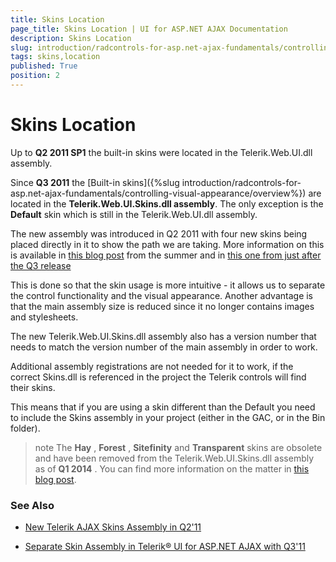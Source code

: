 ```yaml
---
title: Skins Location
page_title: Skins Location | UI for ASP.NET AJAX Documentation
description: Skins Location
slug: introduction/radcontrols-for-asp.net-ajax-fundamentals/controlling-visual-appearance/skins-location
tags: skins,location
published: True
position: 2
---
```


# Skins Location

Up to **Q2 2011 SP1** the built-in skins were located in the Telerik.Web.UI.dll assembly.

Since **Q3 2011** the [Built-in skins]({%slug introduction/radcontrols-for-asp.net-ajax-fundamentals/controlling-visual-appearance/overview%}) are located in the **Telerik.Web.UI.Skins.dll assembly**. The only exception is the **Default** skin which is still in the Telerik.Web.UI.dll assembly.

The new assembly was introduced in Q2 2011 with four new skins being placed directly in it to show the path we are taking. More information on this is available in [this blog post](http://blogs.telerik.com/aspnet-ajax/posts/11-07-05/new-telerik-ajax-skins-assembly.aspx) from the summer and in [this one from just after the Q3 release](http://blogs.telerik.com/aspnet-ajax/posts/11-11-15/separate-skin-assembly-in-radcontrols-for-asp-net-ajax-with-q3-apos-11.aspx)

This is done so that the skin usage is more intuitive - it allows us to separate the control functionality and the visual appearance. Another advantage is that the main assembly size is reduced since it no longer contains images and stylesheets.

The new Telerik.Web.UI.Skins.dll assembly also has a version number that needs to match the version number of the main assembly in order to work.

Additional assembly registrations are not needed for it to work, if the correct Skins.dll is referenced in the project the Telerik controls will find their skins.

This means that if you are using a skin different than the Default you need to include the Skins assembly in your project (either in the GAC, or in the Bin folder).

>note The **Hay** , **Forest** , **Sitefinity** and **Transparent** skins are obsolete and have been removed from the Telerik.Web.UI.Skins.dll assembly as of **Q1 2014** . You can find more information on the matter in [this blog post](http://blogs.telerik.com/aspnet-ajax/posts/13-04-11/6-telerik-asp.net-ajax-skins-going-obsolete).
>

### See Also

 * [New Telerik AJAX Skins Assembly in Q2'11](http://blogs.telerik.com/blogs/posts/11-07-05/new-telerik-ajax-skins-assembly.aspx)

 * [Separate Skin Assembly in Telerik® UI for ASP.NET AJAX with Q3'11](http://blogs.telerik.com/blogs/posts/11-11-15/separate-skin-assembly-in-radcontrols-for-asp-net-ajax-with-q3-apos-11.aspx)
